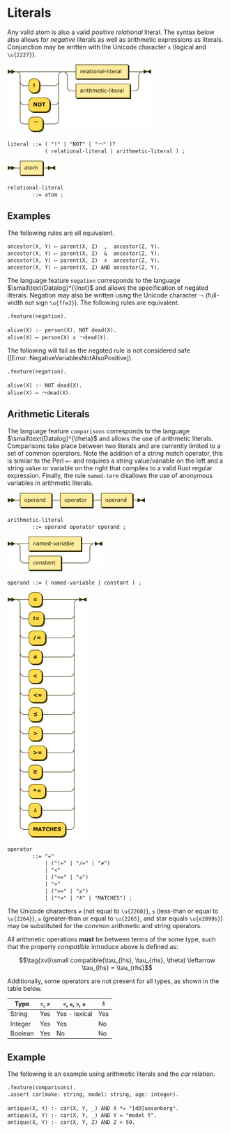 # Literals

Any valid atom is also a valid _positive relational_ literal. The syntax below also allows for _negative_
literals as well as arithmetic expressions as literals. Conjunction may be written with the Unicode
character `∧` (logical and `\u{2227}`).

![literal](images/literal.png)

```ebnf
literal ::= ( "!" | "NOT" | "￢" )?
            ( relational-literal | arithmetic-literal ) ;
```

![relational-literal](images/relational-literal.png)

```ebnf
relational-literal
        ::= atom ;
```

## Examples 

The following rules are all equivalent.

```datalog
ancestor(X, Y) ⟵ parent(X, Z)  ,  ancestor(Z, Y).
ancestor(X, Y) ⟵ parent(X, Z)  &  ancestor(Z, Y).
ancestor(X, Y) ⟵ parent(X, Z)  ∧  ancestor(Z, Y).
ancestor(X, Y) ⟵ parent(X, Z) AND ancestor(Z, Y).
```

The language feature `negation` corresponds to the language $\small\text{Datalog}^{\lnot}$ and
allows the specification of negated literals. Negation may also be written using the Unicode
character `￢` (full-width not sign `\u{ffe2}`). The following rules are equivalent.

```datalog
.feature(negation).

alive(X) :- person(X), NOT dead(X).
alive(X) ⟵ person(X) ∧ ￢dead(X).
```

The following will fail as the negated rule is not considered safe ([Error::NegativeVariablesNotAlsoPositive]).

```datalog
.feature(negation).

alive(X) :- NOT dead(X).
alive(X) ⟵ ￢dead(X).
```

## Arithmetic Literals

The language feature `comparisons` corresponds to the language $\small\text{Datalog}^{\theta}$ and
allows the use of arithmetic literals. Comparisons take place between two literals and are
currently limited to a set of common operators. Note the addition of a string match operator, this
is similar to the Perl `=~` and requires a string value/variable on the left and a string value or
variable on the right that compiles to a valid Rust regular expression. Finally, the rule `named-term`
disallows the use of anonymous variables in arithmetic literals.

![arithmetic-literal](images/arithmetic-literal.png)

```ebnf
arithmetic-literal
        ::= operand operator operand ;
```

![operand](images/operand.png)

```ebnf
operand ::= ( named-variable | constant ) ;
```

![operator](images/operator.png)

```ebnf
operator
        ::= "="
            | ("!=" | "/=" | "≠")
            | "<"
            | ("<=" | "≤")
            | ">"
            | (">=" | "≥")
            | ("*=" | "≛" | "MATCHES") ;
```

The Unicode characters `≠` (not equal to `\u{2260}`), `≤` (less-than or equal to `\u{2264}`),
`≥` (greater-than or equal to `\u{2265}`, and star equals `\u{e2899b}`) may be substituted for the
common arithmetic and string operators.

All arithmetic operations **must** be between terms of the some type, such that the property
_compatible_ introduce above is defined as:

$$\tag{xvi}\small compatible(\tau_{lhs}, \tau_{rhs}, \theta) \leftarrow \tau_{lhs} = \tau_{rhs}$$

Additionally, some operators are not present for all types, as shown in the table below.

| Type     | `=`, `≠`   | `<`, `≤`, `>`, `≥` | `≛` |
| -------- | ---------- | ------------------ | --- |
| String   | Yes        | Yes - lexical      | Yes |
| Integer  | Yes        | Yes                | No  |
| Boolean  | Yes        | No                 | No  |

## Example

The following is an example using arithmetic literals and the _car_ relation.

```datalog
.feature(comparisons).
.assert car(make: string, model: string, age: integer).

antique(X, Y) :- car(X, Y, _) AND X *= "[dD]uesenberg".
antique(X, Y) :- car(X, Y, _) AND Y = "model t".
antique(X, Y) :- car(X, Y, Z) AND Z > 50.
```
